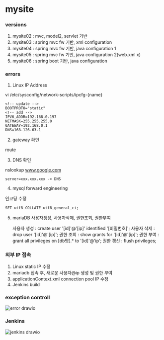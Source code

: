 # mysite

### versions
1.	mysite02 : mvc, model2, servlet 기반 
2.	mysite03 : spring mvc fw 기반, xml configuration 
3.	mysite04 : spring mvc fw 기반, java configuration 1
4.	mysite05 : spring mvc fw 기반, java configuration 2(web.xml x)
5.	mysite06 : spring boot 기반, java configuration

### errors
1.	Linux IP Address

   vi /etc/sysconfig/network-scripts/ipcfg-{name}
	
	<!-- update -->
	BOOTPROTO="static"
	<!-- add -->
	IPV6_ADDR=192.168.0.197
	NETMASK=255.255.255.0
	GATEWAY=192.168.0.1
	DNS=168.126.63.1
	
2.	gateway 확인

   route

3.	DNS 확인
   
   nslookup www.google.com
   
	server=xxx.xxx.xxx -> DNS
   
4.	mysql forward engineering

   인코딩 수정
  
	SET utf8 COLLATE utf8_general_ci;
	
5.	mariaDB 사용자생성, 사용자삭제, 권한조회, 권한부여

	사용자 생성 : create user '[id]'@'[ip]' identified '[비밀번호]';
	사용자 삭제 : drop user '[id]'@'[ip]';
	권한 조회 : show grants for '[id]'@'[ip]';
	권한 부여 : grant all privileges on [db명].* to '[id]'@'ip';
	권한 갱신 : flush privileges;


### 외부 IP 접속
1.	Linux static IP 수정
2.	mariadb 접속 후, 새로운 사용자@ip 생성 및 권한 부여
3.	applicationContext.xml connection pool IP 수정
4.	Jenkins build

### exception controll
![error drawio](https://user-images.githubusercontent.com/66767038/152187615-5ab78bcf-a82f-45a0-9490-b784d94c3de5.png)

### Jenkins
![jenkins drawio](https://user-images.githubusercontent.com/66767038/152201248-10f56ced-7dae-448f-980b-6ed129ec5048.png)

